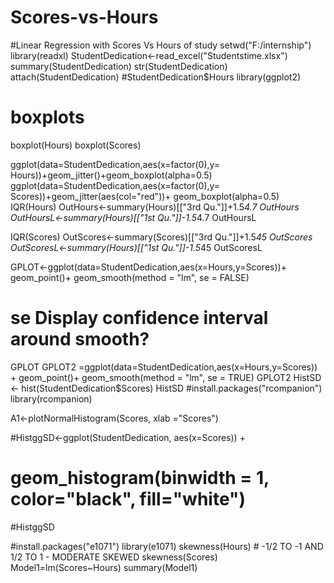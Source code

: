 # Scores-vs-Hours
#Linear Regression with Scores Vs Hours of study
setwd("F:/internship")
library(readxl)
StudentDedication<-read_excel("Studentstime.xlsx")
summary(StudentDedication)
str(StudentDedication)
attach(StudentDedication) 
#StudentDedication$Hours
library(ggplot2)

# boxplots
boxplot(Hours)
boxplot(Scores)

ggplot(data=StudentDedication,aes(x=factor(0),y= Hours))+geom_jitter()+geom_boxplot(alpha=0.5)
ggplot(data=StudentDedication,aes(x=factor(0),y= Scores))+geom_jitter(aes(col="red"))+
                                                        geom_boxplot(alpha=0.5)
IQR(Hours)
OutHours<-summary(Hours)[["3rd Qu."]]+1.5*4.7
OutHours
OutHoursL<-summary(Hours)[["1st Qu."]]-1.5*4.7
OutHoursL

IQR(Scores)
OutScores<-summary(Scores)[["3rd Qu."]]+1.5*45
OutScores
OutScoresL<-summary(Hours)[["1st Qu."]]-1.5*45
OutScoresL


GPLOT<-ggplot(data=StudentDedication,aes(x=Hours,y=Scores))+
                       geom_point()+ geom_smooth(method = "lm", se = FALSE)

# se	Display confidence interval around smooth?                          
GPLOT
GPLOT2 =ggplot(data=StudentDedication,aes(x=Hours,y=Scores)) +
               geom_point()+ geom_smooth(method = "lm", se = TRUE)
GPLOT2
HistSD <- hist(StudentDedication$Scores)
HistSD
#install.packages("rcompanion")
library(rcompanion)

A1<-plotNormalHistogram(Scores, xlab ="Scores")

#HistggSD<-ggplot(StudentDedication, aes(x=Scores)) + 
#  geom_histogram(binwidth = 1, color="black", fill="white")
#HistggSD

#install.packages("e1071")
library(e1071) 
skewness(Hours)      # -1/2 TO -1 AND 1/2 TO 1 - MODERATE SKEWED
skewness(Scores)
Model1=lm(Scores~Hours)
summary(Model1)
